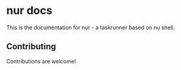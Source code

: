 # nur docs

This is the documentation for nur - a taskrunner based on nu shell.

## Contributing

Contributions are welcome!
